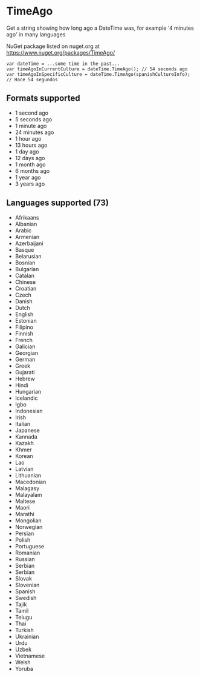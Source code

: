 # TimeAgo
Get a string showing how long ago a DateTime was, for example '4 minutes ago' in many languages

NuGet package listed on nuget.org at https://www.nuget.org/packages/TimeAgo/

    var dateTime = ...some time in the past...
    var timeAgoInCurrentCulture = dateTime.TimeAgo(); // 54 seconds ago
    var timeAgoInSpecificCulture = dateTime.TimeAgo(spanishCultureInfo); // Hace 54 segundos

## Formats supported

- 1 second ago
- 5 seconds ago
- 1 minute ago
- 24 minutes ago
- 1 hour ago
- 13 hours ago
- 1 day ago
- 12 days ago
- 1 month ago
- 6 months ago
- 1 year ago
- 3 years ago

## Languages supported (73)

- Afrikaans
- Albanian
- Arabic
- Armenian
- Azerbaijani
- Basque
- Belarusian
- Bosnian
- Bulgarian
- Catalan
- Chinese
- Croatian
- Czech
- Danish
- Dutch
- English
- Estonian
- Filipino
- Finnish
- French
- Galician
- Georgian
- German
- Greek
- Gujarati
- Hebrew
- Hindi
- Hungarian
- Icelandic
- Igbo
- Indonesian
- Irish
- Italian
- Japanese
- Kannada
- Kazakh
- Khmer
- Korean
- Lao
- Latvian
- Lithuanian
- Macedonian
- Malagasy
- Malayalam
- Maltese
- Maori
- Marathi
- Mongolian
- Norwegian
- Persian
- Polish
- Portuguese
- Romanian
- Russian
- Serbian
- Serbian
- Slovak
- Slovenian
- Spanish
- Swedish
- Tajik
- Tamil
- Telugu
- Thai
- Turkish
- Ukrainian
- Urdu
- Uzbek
- Vietnamese
- Welsh
- Yoruba
